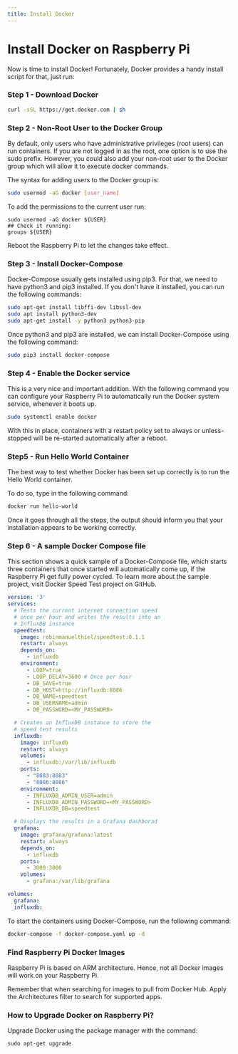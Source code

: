 ```yaml
---
title: Install Docker
---
```

# Install Docker on Raspberry Pi

Now is time to install Docker! Fortunately, Docker provides a handy install script for that, just run:

### Step 1 - Download Docker     

```sh
curl -sSL https://get.docker.com | sh
```

### Step 2 - Non-Root User to the Docker Group

By default, only users who have administrative privileges (root users) can run containers. If you are not logged in as the root, one option is to use the sudo prefix.
However, you could also add your non-root user to the Docker group which will allow it to execute docker commands.

The syntax for adding users to the Docker group is:

```sh
sudo usermod -aG docker [user_name]
```

To add the permissions to the current user run:

```
sudo usermod -aG docker ${USER}
## Check it running:
groups ${USER}
```

Reboot the Raspberry Pi to let the changes take effect.

### Step 3 - Install Docker-Compose
Docker-Compose usually gets installed using pip3. For that, we need to have python3 and pip3 installed. If you don't have it installed, you can run the following commands:

```sh
sudo apt-get install libffi-dev libssl-dev
sudo apt install python3-dev
sudo apt-get install -y python3 python3-pip
```

Once python3 and pip3 are installed, we can install Docker-Compose using the following command:

```sh
sudo pip3 install docker-compose
```

### Step 4 - Enable the Docker service

This is a very nice and important addition. With the following command you can configure your Raspberry Pi to automatically run the Docker system service, whenever it boots up.

```sh
sudo systemctl enable docker
```

With this in place, containers with a restart policy set to always or unless-stopped will be re-started automatically after a reboot.

### Step5 - Run Hello World Container

The best way to test whether Docker has been set up correctly is to run the Hello World container.

To do so, type in the following command:

```sh
docker run hello-world
```

Once it goes through all the steps, the output should inform you that your installation appears to be working correctly.

### Step 6 - A sample Docker Compose file

This section shows a quick sample of a Docker-Compose file, which starts three containers that once started will automatically come up, if the Raspberry Pi get fully power cycled. To learn more about the sample project, visit Docker Speed Test project on GitHub.

```yml
version: '3'
services:
  # Tests the current internet connection speed
  # once per hour and writes the results into an
  # InfluxDB instance
  speedtest:    
    image: robinmanuelthiel/speedtest:0.1.1
    restart: always
    depends_on:
      - influxdb
    environment:
      - LOOP=true
      - LOOP_DELAY=3600 # Once per hour
      - DB_SAVE=true
      - DB_HOST=http://influxdb:8086
      - DB_NAME=speedtest
      - DB_USERNAME=admin
      - DB_PASSWORD=<MY_PASSWORD>

  # Creates an InfluxDB instance to store the
  # speed test results
  influxdb:
    image: influxdb
    restart: always
    volumes:
      - influxdb:/var/lib/influxdb
    ports:
      - "8083:8083"
      - "8086:8086"
    environment:
      - INFLUXDB_ADMIN_USER=admin
      - INFLUXDB_ADMIN_PASSWORD=<MY_PASSWORD>
      - INFLUXDB_DB=speedtest

  # Displays the results in a Grafana dashborad
  grafana:
    image: grafana/grafana:latest
    restart: always
    depends_on:
      - influxdb
    ports:
      - 3000:3000
    volumes:
      - grafana:/var/lib/grafana

volumes:
  grafana:
  influxdb:
```  
  
To start the containers using Docker-Compose, run the following command:

```sh
docker-compose -f docker-compose.yaml up -d
```

### Find Raspberry Pi Docker Images

Raspberry Pi is based on ARM architecture. Hence, not all Docker images will work on your Raspberry Pi.

Remember that when searching for images to pull from Docker Hub. Apply the Architectures filter to search for supported apps.

### How to Upgrade Docker on Raspberry Pi?

Upgrade Docker using the package manager with the command:

```
sudo apt-get upgrade
```
